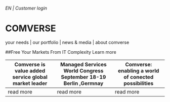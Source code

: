 ###### EN | Customer login
# COMVERSE      
your needs | our portfolio | news & media | about comverse

##Free Your Markets From IT Complexity
Learn more

Comverse is value added service global market leader | Managed Services World Congress September 18-19 Berlin ,Germnay | Comverse: enabling a world of conected possibilities
---------------------------------------------------- | -------------------------------------------------------------- | --------------- 
read more | read more | read more 